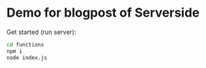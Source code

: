 # Demo for blogpost of Serverside 
Get started (run server):
```bash
cd functions
npm i
node index.js
```
